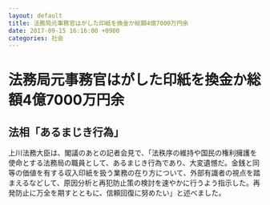 ```yaml
---
layout: default
title: 法務局元事務官はがした印紙を換金か総額4億7000万円余
date: 2017-09-15 16:16:00 +0900
categories: 社会
---
```


# 法務局元事務官はがした印紙を換金か総額4億7000万円余

## 法相「あるまじき行為」

上川法務大臣は、閣議のあとの記者会見で、「法秩序の維持や国民の権利擁護を使命とする法務局の職員として、あるまじき行為であり、大変遺憾だ。金銭と同等の価値を有する収入印紙を扱う業務の在り方について、外部有識者の視点を踏まえるなどして、原因分析と再犯防止策の検討を速やかに行うよう指示した。再発防止に万全を期すとともに、信頼回復に努めたい」と述べました。
